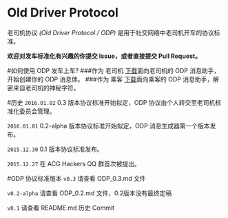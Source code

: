 # Old Driver Protocol
老司机协议 *(Old Driver Protocol / ODP)* 是用于社交网络中老司机开车的协议标准。

**欢迎对发车标准化有兴趣的你提交 Issue，或者直接提交 Pull Request。**

#如何使用 ODP 发车上车?
###作为 老司机
[下载](https://github.com/O-D-C-S/Soap)面向老司机的 ODP 消息助手，开始创建你的 ODP 消息体。
###作为 乘客
[下载](https://github.com/O-D-C-S/Soap)面向乘客的 ODP 消息助手，解密来自老司机的神秘字符。

#历史
`2016.01.02` 0.3 版本协议标准开始拟定，ODP 协议由个人转交至老司机标准化委员会管理。

`2016.01.01` 0.2-alpha 版本协议标准开始拟定，ODP 消息生成器第一个版本发布。

`2015.12.30` 0.1 版本协议标准发布。

`2015.12.27` 在 ACG Hackers QQ 群首次被提出。

#ODP 协议标准版本
`v0.3` 请查看 ODP_0.3.md 文件

`v0.2-alpha` 请查看 ODP_0.2.md 文件，0.2版本没有最终定稿

`v0.1` 请查看 README.md 历史 Commit
